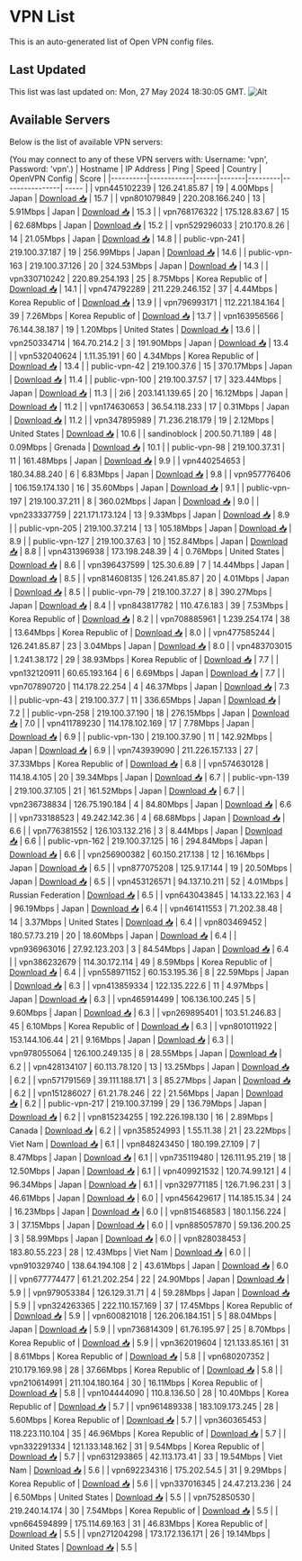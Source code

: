 # VPN List

This is an auto-generated list of Open VPN config files.

## Last Updated

This list was last updated on: Mon, 27 May 2024 18:30:05 GMT.
![Alt](https://repobeats.axiom.co/api/embed/186b98318ef1479477931607c1ad7d823f12451f.svg "Repobeats analytics image")

## Available Servers

Below is the list of available VPN servers:

(You may connect to any of these VPN servers with: Username: 'vpn', Password: 'vpn'.)
| Hostname | IP Address | Ping | Speed | Country | OpenVPN Config | Score |
|----------|------------|------|-------|---------|----------------| ----- |
| vpn445102239 | 126.241.85.87 | 19 | 4.00Mbps | Japan | [Download 📥](./configs/server_0_JP.ovpn) | 15.7 |
| vpn801079849 | 220.208.166.240 | 13 | 5.91Mbps | Japan | [Download 📥](./configs/server_1_JP.ovpn) | 15.3 |
| vpn768176322 | 175.128.83.67 | 15 | 62.68Mbps | Japan | [Download 📥](./configs/server_2_JP.ovpn) | 15.2 |
| vpn529296033 | 210.170.8.26 | 14 | 21.05Mbps | Japan | [Download 📥](./configs/server_3_JP.ovpn) | 14.8 |
| public-vpn-241 | 219.100.37.187 | 19 | 256.99Mbps | Japan | [Download 📥](./configs/server_4_JP.ovpn) | 14.6 |
| public-vpn-163 | 219.100.37.126 | 20 | 324.53Mbps | Japan | [Download 📥](./configs/server_5_JP.ovpn) | 14.3 |
| vpn330710242 | 220.89.254.193 | 25 | 8.75Mbps | Korea Republic of | [Download 📥](./configs/server_6_KR.ovpn) | 14.1 |
| vpn474792289 | 211.229.246.152 | 37 | 4.44Mbps | Korea Republic of | [Download 📥](./configs/server_7_KR.ovpn) | 13.9 |
| vpn796993171 | 112.221.184.164 | 39 | 7.26Mbps | Korea Republic of | [Download 📥](./configs/server_8_KR.ovpn) | 13.7 |
| vpn163956566 | 76.144.38.187 | 19 | 1.20Mbps | United States | [Download 📥](./configs/server_9_US.ovpn) | 13.6 |
| vpn250334714 | 164.70.214.2 | 3 | 191.90Mbps | Japan | [Download 📥](./configs/server_10_JP.ovpn) | 13.4 |
| vpn532040624 | 1.11.35.191 | 60 | 4.34Mbps | Korea Republic of | [Download 📥](./configs/server_11_KR.ovpn) | 13.4 |
| public-vpn-42 | 219.100.37.6 | 15 | 370.17Mbps | Japan | [Download 📥](./configs/server_12_JP.ovpn) | 11.4 |
| public-vpn-100 | 219.100.37.57 | 17 | 323.44Mbps | Japan | [Download 📥](./configs/server_13_JP.ovpn) | 11.3 |
| 2i6 | 203.141.139.65 | 20 | 16.12Mbps | Japan | [Download 📥](./configs/server_14_JP.ovpn) | 11.2 |
| vpn174630653 | 36.54.118.233 | 17 | 0.31Mbps | Japan | [Download 📥](./configs/server_15_JP.ovpn) | 11.2 |
| vpn347895989 | 71.236.218.179 | 19 | 2.12Mbps | United States | [Download 📥](./configs/server_16_US.ovpn) | 10.6 |
| sandinoblock | 200.50.71.189 | 48 | 0.09Mbps | Grenada | [Download 📥](./configs/server_17_GD.ovpn) | 10.1 |
| public-vpn-98 | 219.100.37.31 | 11 | 161.48Mbps | Japan | [Download 📥](./configs/server_18_JP.ovpn) | 9.9 |
| vpn440254653 | 180.34.88.240 | 6 | 6.83Mbps | Japan | [Download 📥](./configs/server_19_JP.ovpn) | 9.8 |
| vpn957776406 | 106.159.174.130 | 16 | 35.60Mbps | Japan | [Download 📥](./configs/server_20_JP.ovpn) | 9.1 |
| public-vpn-197 | 219.100.37.211 | 8 | 360.02Mbps | Japan | [Download 📥](./configs/server_21_JP.ovpn) | 9.0 |
| vpn233337759 | 221.171.173.124 | 13 | 9.33Mbps | Japan | [Download 📥](./configs/server_22_JP.ovpn) | 8.9 |
| public-vpn-205 | 219.100.37.214 | 13 | 105.18Mbps | Japan | [Download 📥](./configs/server_23_JP.ovpn) | 8.9 |
| public-vpn-127 | 219.100.37.63 | 10 | 152.84Mbps | Japan | [Download 📥](./configs/server_24_JP.ovpn) | 8.8 |
| vpn431396938 | 173.198.248.39 | 4 | 0.76Mbps | United States | [Download 📥](./configs/server_25_US.ovpn) | 8.6 |
| vpn396437599 | 125.30.6.89 | 7 | 14.44Mbps | Japan | [Download 📥](./configs/server_26_JP.ovpn) | 8.5 |
| vpn814608135 | 126.241.85.87 | 20 | 4.01Mbps | Japan | [Download 📥](./configs/server_27_JP.ovpn) | 8.5 |
| public-vpn-79 | 219.100.37.27 | 8 | 390.27Mbps | Japan | [Download 📥](./configs/server_28_JP.ovpn) | 8.4 |
| vpn843817782 | 110.47.6.183 | 39 | 7.53Mbps | Korea Republic of | [Download 📥](./configs/server_29_KR.ovpn) | 8.2 |
| vpn708885961 | 1.239.254.174 | 38 | 13.64Mbps | Korea Republic of | [Download 📥](./configs/server_30_KR.ovpn) | 8.0 |
| vpn477585244 | 126.241.85.87 | 23 | 3.04Mbps | Japan | [Download 📥](./configs/server_31_JP.ovpn) | 8.0 |
| vpn483703015 | 1.241.38.172 | 29 | 38.93Mbps | Korea Republic of | [Download 📥](./configs/server_32_KR.ovpn) | 7.7 |
| vpn132120911 | 60.65.193.164 | 6 | 6.69Mbps | Japan | [Download 📥](./configs/server_33_JP.ovpn) | 7.7 |
| vpn707890720 | 114.178.22.254 | 4 | 46.37Mbps | Japan | [Download 📥](./configs/server_34_JP.ovpn) | 7.3 |
| public-vpn-43 | 219.100.37.7 | 11 | 336.65Mbps | Japan | [Download 📥](./configs/server_35_JP.ovpn) | 7.2 |
| public-vpn-258 | 219.100.37.190 | 18 | 276.15Mbps | Japan | [Download 📥](./configs/server_36_JP.ovpn) | 7.0 |
| vpn411789230 | 114.178.102.169 | 17 | 7.78Mbps | Japan | [Download 📥](./configs/server_37_JP.ovpn) | 6.9 |
| public-vpn-130 | 219.100.37.90 | 11 | 142.92Mbps | Japan | [Download 📥](./configs/server_38_JP.ovpn) | 6.9 |
| vpn743939090 | 211.226.157.133 | 27 | 37.33Mbps | Korea Republic of | [Download 📥](./configs/server_39_KR.ovpn) | 6.8 |
| vpn574630128 | 114.18.4.105 | 20 | 39.34Mbps | Japan | [Download 📥](./configs/server_40_JP.ovpn) | 6.7 |
| public-vpn-139 | 219.100.37.105 | 21 | 161.52Mbps | Japan | [Download 📥](./configs/server_41_JP.ovpn) | 6.7 |
| vpn236738834 | 126.75.190.184 | 4 | 84.80Mbps | Japan | [Download 📥](./configs/server_42_JP.ovpn) | 6.6 |
| vpn733188523 | 49.242.142.36 | 4 | 68.68Mbps | Japan | [Download 📥](./configs/server_43_JP.ovpn) | 6.6 |
| vpn776381552 | 126.103.132.216 | 3 | 8.44Mbps | Japan | [Download 📥](./configs/server_44_JP.ovpn) | 6.6 |
| public-vpn-162 | 219.100.37.125 | 16 | 294.84Mbps | Japan | [Download 📥](./configs/server_45_JP.ovpn) | 6.6 |
| vpn256900382 | 60.150.217.138 | 12 | 16.16Mbps | Japan | [Download 📥](./configs/server_46_JP.ovpn) | 6.5 |
| vpn877075208 | 125.9.17.144 | 19 | 20.50Mbps | Japan | [Download 📥](./configs/server_47_JP.ovpn) | 6.5 |
| vpn453126571 | 94.137.10.211 | 52 | 4.01Mbps | Russian Federation | [Download 📥](./configs/server_48_RU.ovpn) | 6.5 |
| vpn643043845 | 14.133.22.163 | 4 | 96.19Mbps | Japan | [Download 📥](./configs/server_49_JP.ovpn) | 6.4 |
| vpn461411553 | 71.202.38.48 | 14 | 3.37Mbps | United States | [Download 📥](./configs/server_50_US.ovpn) | 6.4 |
| vpn803469452 | 180.57.73.219 | 20 | 18.60Mbps | Japan | [Download 📥](./configs/server_51_JP.ovpn) | 6.4 |
| vpn936963016 | 27.92.123.203 | 3 | 84.54Mbps | Japan | [Download 📥](./configs/server_52_JP.ovpn) | 6.4 |
| vpn386232679 | 114.30.172.114 | 49 | 8.59Mbps | Korea Republic of | [Download 📥](./configs/server_53_KR.ovpn) | 6.4 |
| vpn558971152 | 60.153.195.36 | 8 | 22.59Mbps | Japan | [Download 📥](./configs/server_54_JP.ovpn) | 6.3 |
| vpn413859334 | 122.135.222.6 | 11 | 4.97Mbps | Japan | [Download 📥](./configs/server_55_JP.ovpn) | 6.3 |
| vpn465914499 | 106.136.100.245 | 5 | 9.60Mbps | Japan | [Download 📥](./configs/server_56_JP.ovpn) | 6.3 |
| vpn269895401 | 103.51.246.83 | 45 | 6.10Mbps | Korea Republic of | [Download 📥](./configs/server_57_KR.ovpn) | 6.3 |
| vpn801011922 | 153.144.106.44 | 21 | 9.16Mbps | Japan | [Download 📥](./configs/server_58_JP.ovpn) | 6.3 |
| vpn978055064 | 126.100.249.135 | 8 | 28.55Mbps | Japan | [Download 📥](./configs/server_59_JP.ovpn) | 6.2 |
| vpn428134107 | 60.113.78.120 | 13 | 13.25Mbps | Japan | [Download 📥](./configs/server_60_JP.ovpn) | 6.2 |
| vpn571791569 | 39.111.188.171 | 3 | 85.27Mbps | Japan | [Download 📥](./configs/server_61_JP.ovpn) | 6.2 |
| vpn151286027 | 61.21.78.246 | 22 | 21.56Mbps | Japan | [Download 📥](./configs/server_62_JP.ovpn) | 6.2 |
| public-vpn-217 | 219.100.37.199 | 29 | 136.79Mbps | Japan | [Download 📥](./configs/server_63_JP.ovpn) | 6.2 |
| vpn815234255 | 192.226.198.130 | 16 | 2.89Mbps | Canada | [Download 📥](./configs/server_64_CA.ovpn) | 6.2 |
| vpn358524993 | 1.55.11.38 | 21 | 23.22Mbps | Viet Nam | [Download 📥](./configs/server_65_VN.ovpn) | 6.1 |
| vpn848243450 | 180.199.27.109 | 7 | 8.47Mbps | Japan | [Download 📥](./configs/server_66_JP.ovpn) | 6.1 |
| vpn735119480 | 126.111.95.219 | 18 | 12.50Mbps | Japan | [Download 📥](./configs/server_67_JP.ovpn) | 6.1 |
| vpn409921532 | 120.74.99.121 | 4 | 96.34Mbps | Japan | [Download 📥](./configs/server_68_JP.ovpn) | 6.1 |
| vpn329771185 | 126.71.96.231 | 3 | 46.61Mbps | Japan | [Download 📥](./configs/server_69_JP.ovpn) | 6.0 |
| vpn456429617 | 114.185.15.34 | 24 | 16.23Mbps | Japan | [Download 📥](./configs/server_70_JP.ovpn) | 6.0 |
| vpn815468583 | 180.1.156.224 | 3 | 37.15Mbps | Japan | [Download 📥](./configs/server_71_JP.ovpn) | 6.0 |
| vpn885057870 | 59.136.200.25 | 3 | 58.99Mbps | Japan | [Download 📥](./configs/server_72_JP.ovpn) | 6.0 |
| vpn828038453 | 183.80.55.223 | 28 | 12.43Mbps | Viet Nam | [Download 📥](./configs/server_73_VN.ovpn) | 6.0 |
| vpn910329740 | 138.64.194.108 | 2 | 43.61Mbps | Japan | [Download 📥](./configs/server_74_JP.ovpn) | 6.0 |
| vpn677774477 | 61.21.202.254 | 22 | 24.90Mbps | Japan | [Download 📥](./configs/server_75_JP.ovpn) | 5.9 |
| vpn979053384 | 126.129.31.71 | 4 | 59.28Mbps | Japan | [Download 📥](./configs/server_76_JP.ovpn) | 5.9 |
| vpn324263365 | 222.110.157.169 | 37 | 17.45Mbps | Korea Republic of | [Download 📥](./configs/server_77_KR.ovpn) | 5.9 |
| vpn600821018 | 126.206.184.151 | 5 | 88.04Mbps | Japan | [Download 📥](./configs/server_78_JP.ovpn) | 5.9 |
| vpn736814309 | 61.76.195.97 | 25 | 8.70Mbps | Korea Republic of | [Download 📥](./configs/server_79_KR.ovpn) | 5.9 |
| vpn362019604 | 121.133.85.161 | 31 | 8.61Mbps | Korea Republic of | [Download 📥](./configs/server_80_KR.ovpn) | 5.8 |
| vpn680207352 | 210.179.169.98 | 28 | 37.66Mbps | Korea Republic of | [Download 📥](./configs/server_81_KR.ovpn) | 5.8 |
| vpn210614991 | 211.104.180.164 | 30 | 16.11Mbps | Korea Republic of | [Download 📥](./configs/server_82_KR.ovpn) | 5.8 |
| vpn104444090 | 110.8.136.50 | 28 | 10.40Mbps | Korea Republic of | [Download 📥](./configs/server_83_KR.ovpn) | 5.7 |
| vpn961489338 | 183.109.173.245 | 28 | 5.60Mbps | Korea Republic of | [Download 📥](./configs/server_84_KR.ovpn) | 5.7 |
| vpn360365453 | 118.223.110.104 | 35 | 46.96Mbps | Korea Republic of | [Download 📥](./configs/server_85_KR.ovpn) | 5.7 |
| vpn332291334 | 121.133.148.162 | 31 | 9.54Mbps | Korea Republic of | [Download 📥](./configs/server_86_KR.ovpn) | 5.7 |
| vpn631293865 | 42.113.173.41 | 33 | 19.54Mbps | Viet Nam | [Download 📥](./configs/server_87_VN.ovpn) | 5.6 |
| vpn692234316 | 175.202.54.5 | 31 | 9.29Mbps | Korea Republic of | [Download 📥](./configs/server_88_KR.ovpn) | 5.6 |
| vpn337016345 | 24.47.213.236 | 24 | 6.50Mbps | United States | [Download 📥](./configs/server_89_US.ovpn) | 5.5 |
| vpn752850530 | 219.240.14.174 | 30 | 7.54Mbps | Korea Republic of | [Download 📥](./configs/server_90_KR.ovpn) | 5.5 |
| vpn664594899 | 175.114.69.163 | 31 | 46.83Mbps | Korea Republic of | [Download 📥](./configs/server_91_KR.ovpn) | 5.5 |
| vpn271204298 | 173.172.136.171 | 26 | 19.14Mbps | United States | [Download 📥](./configs/server_92_US.ovpn) | 5.5 |
